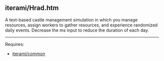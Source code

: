 iterami/Hrad.htm
----------------

A text-based castle management simulation in which you manage resources, assign workers to gather resources, and experience randomized daily events. Decrease the ms input to reduce the duration of each day.

---

Requires:
* [iterami/common](https://github.com/iterami/common)
